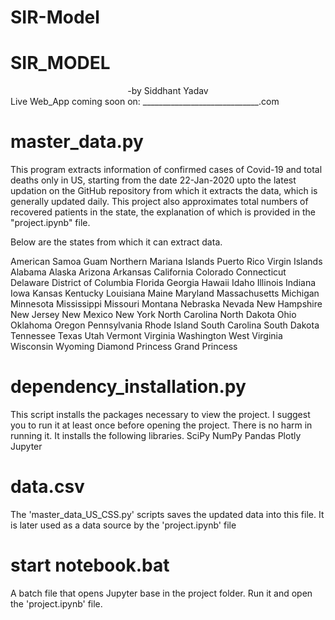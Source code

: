 # SIR-Model

# SIR_MODEL

<div align = "center"> -by Siddhant Yadav </div>
Live Web_App coming soon on: _____________________________.com

# master_data.py

This program extracts information of confirmed cases of Covid-19 and total deaths only in US, starting from the date 22-Jan-2020
upto the latest updation on the GitHub repository from which it extracts the data, which is generally updated daily. This project
also approximates total numbers of recovered patients in the state, the explanation of which is provided in the "project.ipynb" file.

Below are the states from which it can extract data.

American Samoa
Guam
Northern Mariana Islands
Puerto Rico
Virgin Islands
Alabama
Alaska
Arizona
Arkansas
California
Colorado
Connecticut
Delaware
District of Columbia
Florida
Georgia
Hawaii
Idaho
Illinois
Indiana
Iowa
Kansas
Kentucky
Louisiana
Maine
Maryland
Massachusetts
Michigan
Minnesota
Mississippi
Missouri
Montana
Nebraska
Nevada
New Hampshire
New Jersey
New Mexico
New York
North Carolina
North Dakota
Ohio
Oklahoma
Oregon
Pennsylvania
Rhode Island
South Carolina
South Dakota
Tennessee
Texas
Utah
Vermont
Virginia
Washington
West Virginia
Wisconsin
Wyoming
Diamond Princess
Grand Princess

# dependency_installation.py

This script installs the packages necessary to view the project. I suggest you to run it at least once before opening
the project. There is no harm in running it. It installs the following libraries.
SciPy
NumPy
Pandas
Plotly
Jupyter

# data.csv

The 'master_data_US_CSS.py' scripts saves the updated data into this file. It is later used as a data source by the 'project.ipynb' file

# start notebook.bat

A batch file that opens Jupyter base in the project folder. Run it and open the 'project.ipynb' file.
